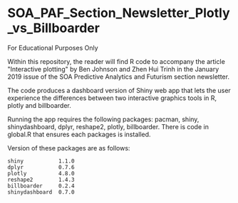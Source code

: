 # SOA_PAF_Section_Newsletter_Plotly_vs_Billboarder

For Educational Purposes Only

Within this repository, the reader will find R code to accompany the article "Interactive plotting" by Ben Johnson and Zhen Hui Trinh in the January 2019 issue of the SOA Predictive Analytics and Futurism section newsletter.

The code produces a dashboard version of Shiny web app that lets the user experience the differences between two interactive graphics tools in R, plotly and billboarder.

Running the app requires the following packages: pacman, shiny, shinydashboard, dplyr, reshape2, plotly, billboarder. There is code in global.R that ensures each packages is installed.

Version of these packages are as follows:
    
    shiny           1.1.0 
    dplyr           0.7.6  
    plotly          4.8.0         
    reshape2        1.4.3          
    billboarder     0.2.4    
    shinydashboard  0.7.0             
